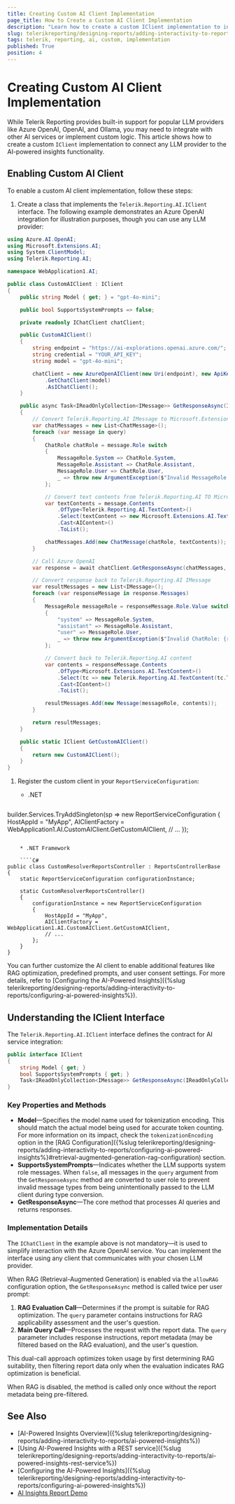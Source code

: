 ```yaml
---
title: Creating Custom AI Client Implementation
page_title: How to Create a Custom AI Client Implementation
description: "Learn how to create a custom IClient implementation to integrate unsupported LLM providers with Telerik Reporting AI-powered insights."
slug: telerikreporting/designing-reports/adding-interactivity-to-reports/custom-iclient-implementation
tags: telerik, reporting, ai, custom, implementation
published: True
position: 4
---
```


# Creating Custom AI Client Implementation

While Telerik Reporting provides built-in support for popular LLM providers like Azure OpenAI, OpenAI, and Ollama, you may need to integrate with other AI services or implement custom logic. This article shows how to create a custom `IClient` implementation to connect any LLM provider to the AI-powered insights functionality.

## Enabling Custom AI Client

To enable a custom AI client implementation, follow these steps:

1. Create a class that implements the `Telerik.Reporting.AI.IClient` interface. The following example demonstrates an Azure OpenAI integration for illustration purposes, though you can use any LLM provider:

````C#
using Azure.AI.OpenAI;
using Microsoft.Extensions.AI;
using System.ClientModel;
using Telerik.Reporting.AI;

namespace WebApplication1.AI;

public class CustomAIClient : IClient
{
    public string Model { get; } = "gpt-4o-mini";

    public bool SupportsSystemPrompts => false;

    private readonly IChatClient chatClient;

    public CustomAIClient()
    {
        string endpoint = "https://ai-explorations.openai.azure.com/";
        string credential = "YOUR_API_KEY";
        string model = "gpt-4o-mini";

        chatClient = new AzureOpenAIClient(new Uri(endpoint), new ApiKeyCredential(credential))
            .GetChatClient(model)
            .AsIChatClient();
    }

    public async Task<IReadOnlyCollection<IMessage>> GetResponseAsync(IReadOnlyCollection<IMessage> query, CancellationToken cancellationToken)
    {
        // Convert Telerik.Reporting.AI IMessage to Microsoft.Extensions.AI ChatMessage
        var chatMessages = new List<ChatMessage>();
        foreach (var message in query)
        {
            ChatRole chatRole = message.Role switch
            {
                MessageRole.System => ChatRole.System,
                MessageRole.Assistant => ChatRole.Assistant,
                MessageRole.User => ChatRole.User,
                _ => throw new ArgumentException($"Invalid MessageRole: {message.Role}")
            };

            // Convert text contents from Telerik.Reporting.AI TO Microsoft.Extensions.AI
            var textContents = message.Contents
                .OfType<Telerik.Reporting.AI.TextContent>()
                .Select(textContent => new Microsoft.Extensions.AI.TextContent(textContent.Text))
                .Cast<AIContent>()
                .ToList();

            chatMessages.Add(new ChatMessage(chatRole, textContents));
        }

        // Call Azure OpenAI
        var response = await chatClient.GetResponseAsync(chatMessages, new ChatOptions(), cancellationToken);

        // Convert response back to Telerik.Reporting.AI IMessage
        var resultMessages = new List<IMessage>();
        foreach (var responseMessage in response.Messages)
        {
            MessageRole messageRole = responseMessage.Role.Value switch
            {
                "system" => MessageRole.System,
                "assistant" => MessageRole.Assistant,
                "user" => MessageRole.User,
                _ => throw new ArgumentException($"Invalid ChatRole: {responseMessage.Role}")
            };

            // Convert back to Telerik.Reporting.AI content
            var contents = responseMessage.Contents
                .OfType<Microsoft.Extensions.AI.TextContent>()
                .Select(tc => new Telerik.Reporting.AI.TextContent(tc.Text))
                .Cast<IContent>()
                .ToList();

            resultMessages.Add(new Message(messageRole, contents));
        }

        return resultMessages;
    }

    public static IClient GetCustomAIClient()
    {
        return new CustomAIClient();
    }
}
````

1. Register the custom client in your `ReportServiceConfiguration`:

    * .NET

    ````C#
builder.Services.TryAddSingleton<IReportServiceConfiguration>(sp => new ReportServiceConfiguration
{
    HostAppId = "MyApp",
    AIClientFactory = WebApplication1.AI.CustomAIClient.GetCustomAIClient,
    // ...
});
````

    * .NET Framework

    ````C#
public class CustomResolverReportsController : ReportsControllerBase
{
    static ReportServiceConfiguration configurationInstance;

    static CustomResolverReportsController()
    {
        configurationInstance = new ReportServiceConfiguration
        {
            HostAppId = "MyApp",
            AIClientFactory = WebApplication1.AI.CustomAIClient.GetCustomAIClient,
            // ...
        };
    }
}
````

You can further customize the AI client to enable additional features like RAG optimization, predefined prompts, and user consent settings. For more details, refer to [Configuring the AI-Powered Insights]({%slug telerikreporting/designing-reports/adding-interactivity-to-reports/configuring-ai-powered-insights%}).

## Understanding the IClient Interface

The `Telerik.Reporting.AI.IClient` interface defines the contract for AI service integration:

```csharp
public interface IClient
{
    string Model { get; }
    bool SupportsSystemPrompts { get; }
    Task<IReadOnlyCollection<IMessage>> GetResponseAsync(IReadOnlyCollection<IMessage> query, CancellationToken cancellationToken);
}
```

### Key Properties and Methods

- **Model**—Specifies the model name used for tokenization encoding. This should match the actual model being used for accurate token counting. For more information on its impact, check the `tokenizationEncoding` option in the [RAG Configuration]({%slug telerikreporting/designing-reports/adding-interactivity-to-reports/configuring-ai-powered-insights%}#retrieval-augmented-generation-rag-configuration) section.
- **SupportsSystemPrompts**—Indicates whether the LLM supports system role messages. When `false`, all messages in the `query` argument from the `GetResponseAsync` method are converted to user role to prevent invalid message types from being unintentionally passed to the LLM client during type conversion.
- **GetResponseAsync**—The core method that processes AI queries and returns responses.

### Implementation Details

The `IChatClient` in the example above is not mandatory—it is used to simplify interaction with the Azure OpenAI service. You can implement the interface using any client that communicates with your chosen LLM provider.

When RAG (Retrieval-Augmented Generation) is enabled via the `allowRAG` configuration option, the `GetResponseAsync` method is called twice per user prompt:

1. **RAG Evaluation Call**—Determines if the prompt is suitable for RAG optimization. The `query` parameter contains instructions for RAG applicability assessment and the user's question.
1. **Main Query Call**—Processes the request with the report data. The `query` parameter includes response instructions, report metadata (may be filtered based on the RAG evaluation), and the user's question.

This dual-call approach optimizes token usage by first determining RAG suitability, then filtering report data only when the evaluation indicates RAG optimization is beneficial.

When RAG is disabled, the method is called only once without the report metadata being pre-filtered.

## See Also

* [AI-Powered Insights Overview]({%slug telerikreporting/designing-reports/adding-interactivity-to-reports/ai-powered-insights%})
* [Using AI-Powered Insights with a REST service]({%slug telerikreporting/designing-reports/adding-interactivity-to-reports/ai-powered-insights-rest-service%})
* [Configuring the AI-Powered Insights]({%slug telerikreporting/designing-reports/adding-interactivity-to-reports/configuring-ai-powered-insights%})
* [AI Insights Report Demo](https://demos.telerik.com/reporting/ai-insights)
